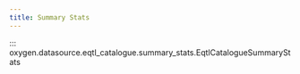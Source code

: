 ```yaml
---
title: Summary Stats
---
```


::: oxygen.datasource.eqtl_catalogue.summary_stats.EqtlCatalogueSummaryStats
